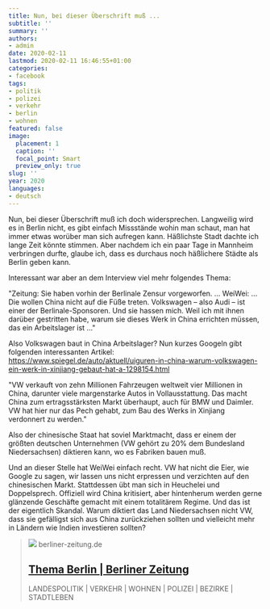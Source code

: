 ```yaml
---
title: Nun, bei dieser Überschrift muß ...
subtitle: ''
summary: ''
authors:
- admin
date: 2020-02-11
lastmod: 2020-02-11 16:46:55+01:00
categories:
- facebook
tags:
- politik
- polizei
- verkehr
- berlin
- wohnen
featured: false
image:
  placement: 1
  caption: ''
  focal_point: Smart
  preview_only: true
slug: ''
year: 2020
languages:
- deutsch
---
```


Nun, bei dieser Überschrift muß ich doch widersprechen. Langweilig wird es in Berlin nicht, es gibt einfach Missstände wohin man schaut, man hat immer etwas worüber man sich aufregen kann. Häßlichste Stadt dachte ich lange Zeit könnte stimmen. Aber nachdem ich ein paar Tage in Mannheim verbringen durfte, glaube ich, dass es durchaus noch häßlichere Städte als Berlin geben kann. 

Interessant war aber an dem Interview viel mehr folgendes Thema:

"Zeitung: Sie haben vorhin der Berlinale Zensur vorgeworfen. ...
WeiWei: ... Die wollen China nicht auf die Füße treten.   Volkswagen – also Audi – ist einer der Berlinale-Sponsoren. Und sie hassen mich. Weil ich mit ihnen darüber gestritten habe, warum sie dieses Werk  in China errichten müssen, das ein Arbeitslager ist ..."

Also Volkswagen baut in China Arbeitslager? Nun kurzes Googeln gibt folgenden interessanten Artikel: https://www.spiegel.de/auto/aktuell/uiguren-in-china-warum-volkswagen-ein-werk-in-xinjiang-gebaut-hat-a-1298154.html

"VW verkauft von zehn Millionen Fahrzeugen weltweit vier Millionen in China, darunter viele margenstarke Autos in Vollausstattung. Das macht China zum ertragsstärksten Markt überhaupt, auch für BMW und Daimler. VW hat hier nur das Pech gehabt, zum Bau des Werks in Xinjiang verdonnert zu werden."

Also der chinesische Staat hat soviel Marktmacht, dass er einem der größten deutschen Unternehmen (VW gehört zu 20% dem Bundesland Niedersachsen) diktieren kann, wo es Fabriken bauen muß. 

Und an dieser Stelle hat WeiWei einfach recht. VW hat nicht die Eier, wie Google zu sagen, wir lassen uns nicht erpressen und verzichten auf den chinesischen Markt. Stattdessen übt man sich in Heuchelei und Doppelsprech. Offiziell wird China kritisiert, aber hintenherum werden gerne glänzende Geschäfte gemacht mit einem totalitärem Regime. Und das ist der eigentlich Skandal. Warum diktiert das Land Niedersachsen nicht VW, dass sie gefälligst sich aus China zurückziehen sollten und vielleicht mehr in Ländern wie Indien investieren sollten?
> [![](https://www.berliner-zeitung.de/static/tenant-dependent/favicons/android-chrome-192x192.png)](https://www.berliner-zeitung.de/mensch-metropole/berlin-ist-die-haesslichste-langweiligste-stadt-die-es-gibt-li.75855)
> berliner-zeitung.de
> ## [Thema Berlin | Berliner Zeitung](https://www.berliner-zeitung.de/mensch-metropole/berlin-ist-die-haesslichste-langweiligste-stadt-die-es-gibt-li.75855)
>
>LANDESPOLITIK | VERKEHR | WOHNEN | POLIZEI | BEZIRKE | STADTLEBEN
